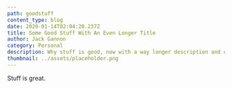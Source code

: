 ```yaml
---
path: goodstuff
content_type: blog
date: 2020-01-14T02:04:20.237Z
title: Some Good Stuff With An Even Longer Title
author: Jack Gannon
category: Personal
description: Why stuff is good, now with a way longer description and other good stuff. Just a bit more for good measure.
thumbnail: ../assets/placeholder.png
---
```


Stuff is great.
